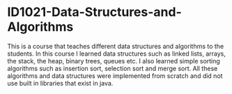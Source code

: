 # ID1021-Data-Structures-and-Algorithms
This is a course that teaches different data structures and algorithms to the students. In this course I learned data structures such as linked lists, arrays, the stack, the heap, binary trees, queues etc. I also learned simple sorting algorithms such as insertion sort, selection sort and merge sort. All these algorithms and data structures were implemented from scratch and did not use built in libraries that exist in java.
